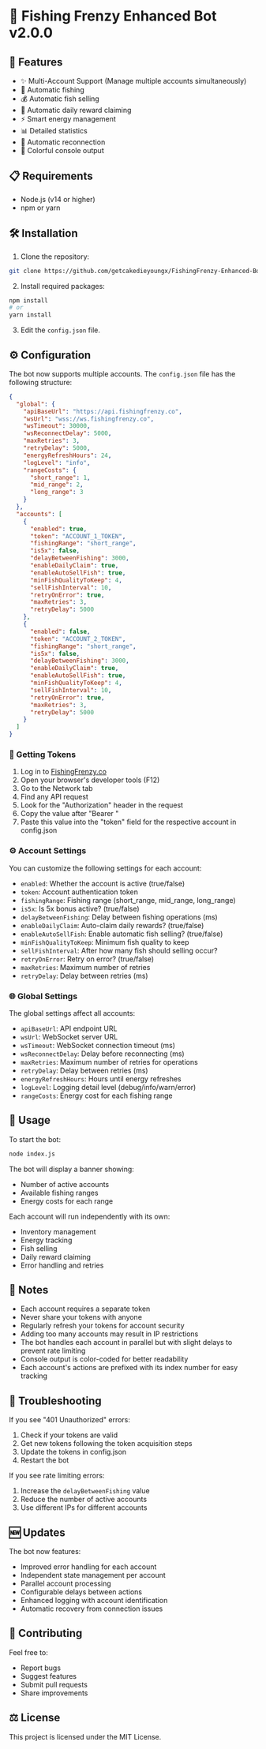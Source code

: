 # 🎣 Fishing Frenzy Enhanced Bot v2.0.0

## 🚀 Features

- ✨ Multi-Account Support (Manage multiple accounts simultaneously)
- 🎯 Automatic fishing
- 💰 Automatic fish selling
- 🎁 Automatic daily reward claiming
- ⚡ Smart energy management
- 📊 Detailed statistics
- 🔄 Automatic reconnection
- 🌈 Colorful console output

## 📋 Requirements

- Node.js (v14 or higher)
- npm or yarn

## 🛠️ Installation

1. Clone the repository:
```bash
git clone https://github.com/getcakedieyoungx/FishingFrenzy-Enhanced-Bot.git
```

2. Install required packages:
```bash
npm install
# or
yarn install
```

3. Edit the `config.json` file.

## ⚙️ Configuration

The bot now supports multiple accounts. The `config.json` file has the following structure:

```json
{
  "global": {
    "apiBaseUrl": "https://api.fishingfrenzy.co",
    "wsUrl": "wss://ws.fishingfrenzy.co",
    "wsTimeout": 30000,
    "wsReconnectDelay": 5000,
    "maxRetries": 3,
    "retryDelay": 5000,
    "energyRefreshHours": 24,
    "logLevel": "info",
    "rangeCosts": {
      "short_range": 1,
      "mid_range": 2,
      "long_range": 3
    }
  },
  "accounts": [
    {
      "enabled": true,
      "token": "ACCOUNT_1_TOKEN",
      "fishingRange": "short_range",
      "is5x": false,
      "delayBetweenFishing": 3000,
      "enableDailyClaim": true,
      "enableAutoSellFish": true,
      "minFishQualityToKeep": 4,
      "sellFishInterval": 10,
      "retryOnError": true,
      "maxRetries": 3,
      "retryDelay": 5000
    },
    {
      "enabled": false,
      "token": "ACCOUNT_2_TOKEN",
      "fishingRange": "short_range",
      "is5x": false,
      "delayBetweenFishing": 3000,
      "enableDailyClaim": true,
      "enableAutoSellFish": true,
      "minFishQualityToKeep": 4,
      "sellFishInterval": 10,
      "retryOnError": true,
      "maxRetries": 3,
      "retryDelay": 5000
    }
  ]
}
```

### 🔑 Getting Tokens

1. Log in to [FishingFrenzy.co](https://fishingfrenzy.co)
2. Open your browser's developer tools (F12)
3. Go to the Network tab
4. Find any API request
5. Look for the "Authorization" header in the request
6. Copy the value after "Bearer "
7. Paste this value into the "token" field for the respective account in config.json

### ⚙️ Account Settings

You can customize the following settings for each account:

- `enabled`: Whether the account is active (true/false)
- `token`: Account authentication token
- `fishingRange`: Fishing range (short_range, mid_range, long_range)
- `is5x`: Is 5x bonus active? (true/false)
- `delayBetweenFishing`: Delay between fishing operations (ms)
- `enableDailyClaim`: Auto-claim daily rewards? (true/false)
- `enableAutoSellFish`: Enable automatic fish selling? (true/false)
- `minFishQualityToKeep`: Minimum fish quality to keep
- `sellFishInterval`: After how many fish should selling occur?
- `retryOnError`: Retry on error? (true/false)
- `maxRetries`: Maximum number of retries
- `retryDelay`: Delay between retries (ms)

### 🌐 Global Settings

The global settings affect all accounts:

- `apiBaseUrl`: API endpoint URL
- `wsUrl`: WebSocket server URL
- `wsTimeout`: WebSocket connection timeout (ms)
- `wsReconnectDelay`: Delay before reconnecting (ms)
- `maxRetries`: Maximum number of retries for operations
- `retryDelay`: Delay between retries (ms)
- `energyRefreshHours`: Hours until energy refreshes
- `logLevel`: Logging detail level (debug/info/warn/error)
- `rangeCosts`: Energy cost for each fishing range

## 🚀 Usage

To start the bot:

```bash
node index.js
```

The bot will display a banner showing:
- Number of active accounts
- Available fishing ranges
- Energy costs for each range

Each account will run independently with its own:
- Inventory management
- Energy tracking
- Fish selling
- Daily reward claiming
- Error handling and retries

## 📝 Notes

- Each account requires a separate token
- Never share your tokens with anyone
- Regularly refresh your tokens for account security
- Adding too many accounts may result in IP restrictions
- The bot handles each account in parallel but with slight delays to prevent rate limiting
- Console output is color-coded for better readability
- Each account's actions are prefixed with its index number for easy tracking

## 🔧 Troubleshooting

If you see "401 Unauthorized" errors:
1. Check if your tokens are valid
2. Get new tokens following the token acquisition steps
3. Update the tokens in config.json
4. Restart the bot

If you see rate limiting errors:
1. Increase the `delayBetweenFishing` value
2. Reduce the number of active accounts
3. Use different IPs for different accounts

## 🆕 Updates

The bot now features:
- Improved error handling for each account
- Independent state management per account
- Parallel account processing
- Configurable delays between actions
- Enhanced logging with account identification
- Automatic recovery from connection issues

## 🤝 Contributing

Feel free to:
- Report bugs
- Suggest features
- Submit pull requests
- Share improvements

## ⚖️ License

This project is licensed under the MIT License.